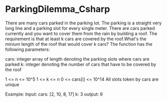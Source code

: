 # ParkingDilemma_Csharp

There are many cars parked in the parking lot. The parking is a straight very long line and a parking slot for every single meter. There are cars parked currently and you want to cover them from the rain by building a roof. The requirement is that at least k cars are covered by the roof.What's the minium length of the roof that would cover k cars?
The function has the following parameters:

cars: integer array of length denoting the parking slots where cars are parked
k: integer denoting the number of cars that have to be covered by the roof

1 <= n <= 10^5
1 <= k <= n
0 <= cars[i] <= 10^14
All slots token by cars are unique

Example:
Input:
cars: [2, 10, 8, 17]
k: 3
output: 9
